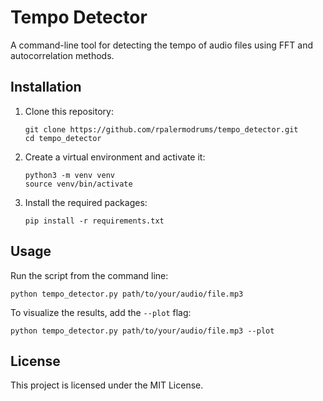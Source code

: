 # Tempo Detector

A command-line tool for detecting the tempo of audio files using FFT and autocorrelation methods.

## Installation

1. Clone this repository:
   ```
   git clone https://github.com/rpalermodrums/tempo_detector.git
   cd tempo_detector
   ```

2. Create a virtual environment and activate it:
   ```
   python3 -m venv venv
   source venv/bin/activate
   ```

3. Install the required packages:
   ```
   pip install -r requirements.txt
   ```

## Usage

Run the script from the command line:

```
python tempo_detector.py path/to/your/audio/file.mp3
```

To visualize the results, add the `--plot` flag:

```
python tempo_detector.py path/to/your/audio/file.mp3 --plot
```

## License

This project is licensed under the MIT License.
